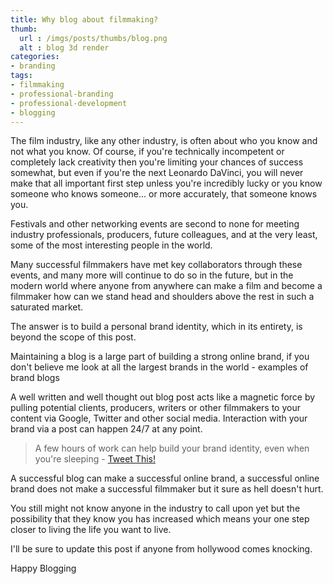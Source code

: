 ```yaml
---
title: Why blog about filmmaking?
thumb:
  url : /imgs/posts/thumbs/blog.png
  alt : blog 3d render
categories:
- branding
tags: 
- filmmaking
- professional-branding
- professional-development
- blogging
---
```

The film industry, like any other industry, is often about who you know and not what you know. Of course, if you're technically incompetent or completely lack creativity then you're limiting your chances of success somewhat, but even if you're the next Leonardo DaVinci, you will never make that all important first step unless you're incredibly lucky or you know someone who knows someone... or more accurately, that someone knows you.

Festivals and other networking events are second to none for meeting industry professionals, producers, future colleagues, and at the very least, some of the most interesting people in the world. 

Many successful filmmakers have met key collaborators through these events, and many more will continue to do so in the future, but in the modern world where anyone from anywhere can make a film and become a filmmaker how can we stand head and shoulders above the rest in such a saturated market. 

The answer is to build a personal brand identity, which in its entirety, is beyond the scope of this post.

Maintaining a blog is a large part of building a strong online brand, if you don't believe me look at all the largest brands in the world - examples of brand blogs

A well written and well thought out blog post acts like a magnetic force by pulling potential clients, producers, writers or other filmmakers to your content via Google, Twitter and other social media. Interaction with your brand via a post can happen 24/7 at any point. 

> A few hours of work can help build your brand identity, even when you're sleeping  - [Tweet This!](https://www.google.com) 

A successful blog can make a successful online brand, a successful online brand does not make a successful filmmaker but it sure as hell doesn't hurt. 

You still might not know anyone in the industry to call upon yet but the possibility that they know you has increased which means your one step closer to living the life you want to live. 

I'll be sure to update this post if anyone from hollywood comes knocking. 

Happy Blogging

